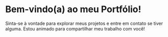 # Bem-vindo(a) ao meu Portfólio!

Sinta-se à vontade para explorar meus projetos e entre em contato se tiver alguma. Estou animado para compartilhar meu trabalho com você!
